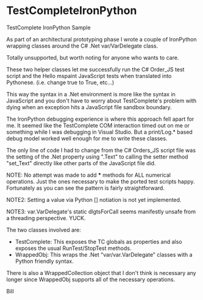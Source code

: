 TestCompleteIronPython
======================

TestComplete IronPython Sample


As part of an architectural prototyping phase I wrote a couple of IronPython wrapping classes around the C# .Net var/VarDelegate class.

 Totally unsupported, but worth noting for anyone who wants to care.

 These two helper classes let me successfully run the C# Order_JS test script and the Hello mspaint JavaScript tests when translated into Pythonese. (i.e. change true to True, etc...)

 This way the syntax in a .Net environment is more like the syntax in JavaScript and you don't have to worry about TestComplete's problem with dying when an exception hits a JavaScript file sandbox boundary.

 The IronPython debugging experience is where this approach fell apart for me. It seemed like the TestComplete COM interaction timed out on me or something while I was debugging in Visual Studio. But a print/Log.* based debug model worked well enough for me to write these classes.

 The only line of code I had to change from the C# Orders_JS script file was the setting of the .Net property using ".Text" to calling the setter method "set_Text" directly like other parts of the JavaScript file did.

 NOTE: No attempt was made to add __*__ methods for ALL numerical operations. Just the ones necessary to make the ported test scripts happy.
 Fortunately as you can see the pattern is fairly straightforward.

 NOTE2: Setting a value via Python [] notiation is not yet implemented.

 NOTE3: var.VarDelegate's static dlgtsForCall seems manifestly unsafe from a threading perspective. YUCK.

 The two classes involved are:
 * TestComplete: This exposes the TC globals as properties and also exposes the usual RunTest/StopTest methods.
 * WrappedObj: This wraps the .Net "var/var.VarDelegate" classes with a Python friendly syntax.

 There is also a WrappedCollection object that I don't think is necessary any longer since WrappedObj supports all of the necessary operations.

 Bill

